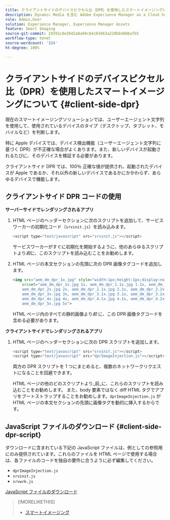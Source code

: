 ```yaml
---
title: クライアントサイドのデバイスピクセル比（DPR）を使用したスマートイメージングについて
description: Dynamic Media を含む Adobe Experience Manager as a Cloud Service のスマートイメージングでクライアントサイドのデバイスピクセル比を使用する方法について説明します。
role: Admin,User
solution: Experience Manager, Experience Manager Assets
feature: Smart Imaging
source-git-commit: 29391c8e3042a8a04c64165663a228bb4886afb5
workflow-type: tm+mt
source-wordcount: '324'
ht-degree: 100%

---
```


# クライアントサイドのデバイスピクセル比（DPR）を使用したスマートイメージングについて {#client-side-dpr}

現在のスマートイメージングソリューションでは、ユーザーエージェント文字列を使用して、使用されているデバイスのタイプ（デスクトップ、タブレット、モバイルなど）を判断します。

特に Apple デバイスでは、デバイス検出機能（ユーザーエージェント文字列に基づく DPR）が不正確な場合がよくあります。また、新しいデバイスが起動されるたびに、そのデバイスを検証する必要があります。

クライアントサイド DPR では、100％ 正確な値が提供され、起動されたデバイスが Apple であるか、それ以外の新しいデバイスであるかにかかわらず、あらゆるデバイスで機能します。

## クライアントサイド DPR コードの使用

**サーバーサイドでレンダリングされるアプリ**

1. HTML ページのヘッダーセクションに次のスクリプトを追加して、サービスワーカーの初期化コード（`srvinit.js`）を読み込みます。

   ```javascript
   <script type="text/javascript" src="srvinit.js"></script>
   ```

   サービスワーカーがすぐに初期化を開始するように、他のあらゆるスクリプトより&#x200B;_前_&#x200B;に、このスクリプトを読み込むことをお勧めします。

1. HTML ページの本文セクションの先頭に次の DPR 画像タグコードを追加します。

   ```html
   <img src="aem_dm_dpr_1x.jpg" style="width:1px;height:1px;display:none"
       srcset="aem_dm_dpr_1x.jpg 1x, aem_dm_dpr_1.1x.jpg 1.1x, aem_dm_dpr_1.2x.jpg 1.2x, aem_dm_dpr_1.3x.jpg 1.3x, aem_dm_dpr_1.4x.jpg 1.4x, aem_dm_dpr_1.5x.jpg 1.5x, aem_dm_dpr_1.6x.jpg 1.6x,          aem_dm_dpr_1.7x.jpg 1.7x, aem_dm_dpr_1.8x.jpg 1.8x, aem_dm_dpr_1.9x.jpg 1.9x,
       aem_dm_dpr_2x.jpg 2x, aem_dm_dpr_2.1x.jpg 2.1x, aem_dm_dpr_2.2x.jpg 2.2x, aem_dm_dpr_2.3x.jpg 2.3x, aem_dm_dpr_2.4x.jpg 2.4x, aem_dm_dpr_2.5x.jpg 2.5x, aem_dm_dpr_2.6x.jpg 2.6x, aem_dm_dpr_2.7x.jpg 2.7x, aem_dm_dpr_2.8x.jpg 2.8x, aem_dm_dpr_2.9x.jpg 2.9x,
       aem_dm_dpr_3x.jpg 3x, aem_dm_dpr_3.1x.jpg 3.1x, aem_dm_dpr_3.2x.jpg 3.2x, aem_dm_dpr_3.3x.jpg 3.3x, aem_dm_dpr_3.4x.jpg 3.4x, aem_dm_dpr_3.5x.jpg 3.5x, aem_dm_dpr_3.6x.jpg 3.6x, aem_dm_dpr_3.7x.jpg 3.7x, aem_dm_dpr_3.8x.jpg 3.8x, aem_dm_dpr_3.9x.jpg 3.9x,
       aem_dm_dpr_4x.jpg 4x, aem_dm_dpr_4.1x.jpg 4.1x, aem_dm_dpr_4.2x.jpg 4.2x, aem_dm_dpr_4.3x.jpg 4.3x, aem_dm_dpr_4.4x.jpg 4.4x, aem_dm_dpr_4.5x.jpg 4.5x, aem_dm_dpr_4.6x.jpg 4.6x, aem_dm_dpr_4.7x.jpg 4.7x, aem_dm_dpr_4.8x.jpg 4.8x, aem_dm_dpr_4.9x.jpg 4.9x,
       aem_dm_dpr_5x.jpg 5x">
   ```

   HTML ページ内のすべての静的画像より&#x200B;_前_ に、この DPR 画像タグコードを含める必要があります。

**クライアントサイドでレンダリングされるアプリ**

1. HTML ページのヘッダーセクションに次の DPR スクリプトを追加します。

   ```javascript
   <script type="text/javascript" src="srvinit.js"></script>
   <script type="text/javascript" src="dprImageInjection.js"></script>
   ```

   両方の DPR スクリプトを 1 つにまとめると、複数のネットワークリクエストになることを回避できます。

   HTML ページの他のどのスクリプトより&#x200B;_前_に、これらのスクリプトを読み込むことをお勧めします。
また、body 要素ではなく diff HTML タグでアプリをブートストラップすることをお勧めします。`dprImageInjection.js` が HTML ページの本文セクションの先頭に画像タグを動的に挿入するからです。

## JavaScript ファイルのダウンロード {#client-side-dpr-script}

ダウンロードに含まれている下記の JavaScript ファイルは、例としての参照用にのみ提供されています。これらのファイルを HTML ページで使用する場合は、各ファイルのコードを独自の要件に合うように必ず編集してください。

* `dprImageInjection.js`
* `srvinit.js`
* `srvwrk.js`

[JavaScript ファイルのダウンロード](/help/assets/assets-dm/aem-dynamicmedia-smartimaging-dpr.zip)

>[!MORELIKETHIS]
>
>* [スマートイメージング](/help/assets/imaging-faq.md)
